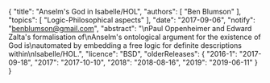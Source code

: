 {
    "title": "Anselm's God in Isabelle/HOL",
    "authors": [
        "Ben Blumson"
    ],
    "topics": [
        "Logic-Philosophical aspects"
    ],
    "date": "2017-09-06",
    "notify": "benblumson@gmail.com",
    "abstract": "\nPaul Oppenheimer and Edward Zalta's formalisation of\nAnselm's ontological argument for the existence of God is\nautomated by embedding a free logic for definite descriptions within\nIsabelle/HOL.",
    "licence": "BSD",
    "olderReleases": {
        "2016-1": "2017-09-18",
        "2017": "2017-10-10",
        "2018": "2018-08-16",
        "2019": "2019-06-11"
    }
}